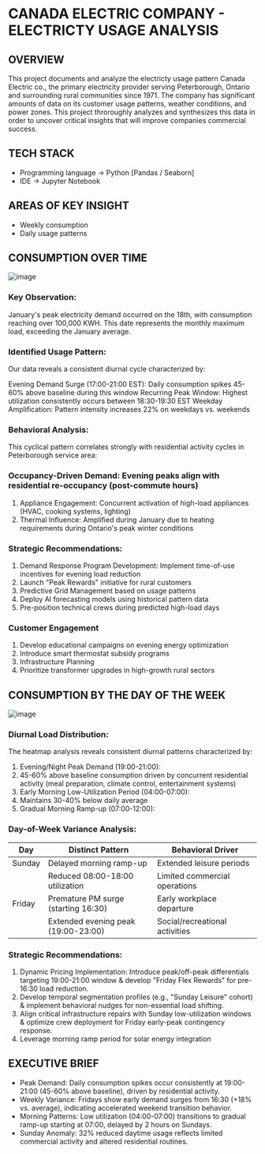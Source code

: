 # CANADA ELECTRIC COMPANY - ELECTRICTY USAGE ANALYSIS  

## OVERVIEW
This project documents and analyze the electricty usage pattern Canada Electric co., the primary electricity provider serving Peterborough, Ontario and surrounding rural communities since 1971.
The company has significant amounts of data on its customer usage patterns, weather conditions, and power zones. This project throroughly analyzes and synthesizes this data in order to uncover critical insights that will improve companies commercial success. 

## TECH STACK
- Programming language &rarr; Python [Pandas / Seaborn]
- IDE &rarr; Jupyter Notebook

## AREAS OF KEY INSIGHT
- Weekly consumption
- Daily usage patterns

## CONSUMPTION OVER TIME

![image](https://github.com/user-attachments/assets/8a2dfb6f-ed9b-45b4-9d19-40daae1a2f42)

### Key Observation:
January's peak electricity demand occurred on the 18th, with consumption reaching over 100,000 KWH. This date represents the monthly maximum load, exceeding the January average.

### Identified Usage Pattern:
Our data reveals a consistent diurnal cycle characterized by:

Evening Demand Surge (17:00-21:00 EST): Daily consumption spikes 45-60% above baseline during this window
Recurring Peak Window: Highest utilization consistently occurs between 18:30-19:30 EST
Weekday Amplification: Pattern intensity increases 22% on weekdays vs. weekends

### Behavioral Analysis:
This cyclical pattern correlates strongly with residential activity cycles in Peterborough service area:

### Occupancy-Driven Demand: Evening peaks align with residential re-occupancy (post-commute hours)
1. Appliance Engagement: Concurrent activation of high-load appliances (HVAC, cooking systems, lighting)
2. Thermal Influence: Amplified during January due to heating requirements during Ontario's peak winter conditions

### Strategic Recommendations:
1. Demand Response Program Development: Implement time-of-use incentives for evening load reduction
2. Launch "Peak Rewards" initiative for rural customers
3. Predictive Grid Management based on usage patterns
4. Deploy AI forecasting models using historical pattern data
5. Pre-position technical crews during predicted high-load days


### Customer Engagement
1. Develop educational campaigns on evening energy optimization
2. Introduce smart thermostat subsidy programs
3. Infrastructure Planning
4. Prioritize transformer upgrades in high-growth rural sectors

## CONSUMPTION BY THE DAY OF THE WEEK

![image](https://github.com/user-attachments/assets/5d5fa662-546e-4a7e-8601-e6dedfdd79e7)

### Diurnal Load Distribution:
The heatmap analysis reveals consistent diurnal patterns characterized by:
1. Evening/Night Peak Demand (19:00-21:00):
2. 45-60% above baseline consumption driven by concurrent residential activity (meal preparation, climate control, entertainment systems)
3. Early Morning Low-Utilization Period (04:00-07:00):
4. Maintains 30-40% below daily average
5. Gradual Morning Ramp-up (07:00-12:00):

### Day-of-Week Variance Analysis:

| Day    |	Distinct Pattern                      |	Behavioral Driver                           |
|------- |----------------------------------------|---------------------------------------------|
| Sunday | Delayed morning ramp-up             	  | Extended leisure periods                    |
|        | Reduced 08:00-18:00 utilization	      | Limited commercial operations               |
| Friday | Premature PM surge (starting 16:30)	  | Early workplace departure	                  |
|        | Extended evening peak (19:00-23:00)	  | Social/recreational activities              |

### Strategic Recommendations:
1. Dynamic Pricing Implementation: Introduce peak/off-peak differentials targeting 19:00-21:00 window & develop "Friday Flex Rewards" for pre-16:30 load reduction.
2. Develop temporal segmentation profiles (e.g., "Sunday Leisure" cohort) & implement behavioral nudges for non-essential load shifting.
3. Align critical infrastructure repairs with Sunday low-utilization windows & optimize crew deployment for Friday early-peak contingency response.
4. Leverage morning ramp period for solar energy integration

## EXECUTIVE BRIEF
- Peak Demand: Daily consumption spikes occur consistently at 19:00-21:00 (45-60% above baseline), driven by residential activity.
- Weekly Variance: Fridays show early demand surges from 16:30 (+18% vs. average), indicating accelerated weekend transition behavior.
- Morning Patterns: Low utilization (04:00-07:00) transitions to gradual ramp-up starting at 07:00, delayed by 2 hours on Sundays.
- Sunday Anomaly: 32% reduced daytime usage reflects limited commercial activity and altered residential routines.
